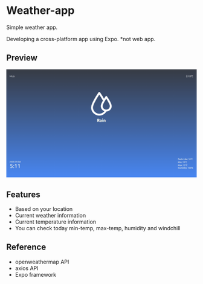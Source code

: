 # Weather-app

Simple weather app.

Developing a cross-platform app using Expo.
\*not web app.

## Preview

![](img.png)

## Features

-   Based on your location
-   Current weather information
-   Current temperature information
-   You can check today min-temp, max-temp, humidity and windchill

## Reference

-   openweathermap API
-   axios API
-   Expo framework
